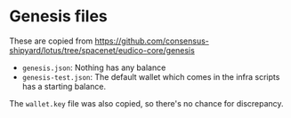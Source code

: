 # Genesis files

These are copied from https://github.com/consensus-shipyard/lotus/tree/spacenet/eudico-core/genesis

* `genesis.json`: Nothing has any balance
* `genesis-test.json`: The default wallet which comes in the infra scripts has a starting balance.

The `wallet.key` file was also copied, so there's no chance for discrepancy.

